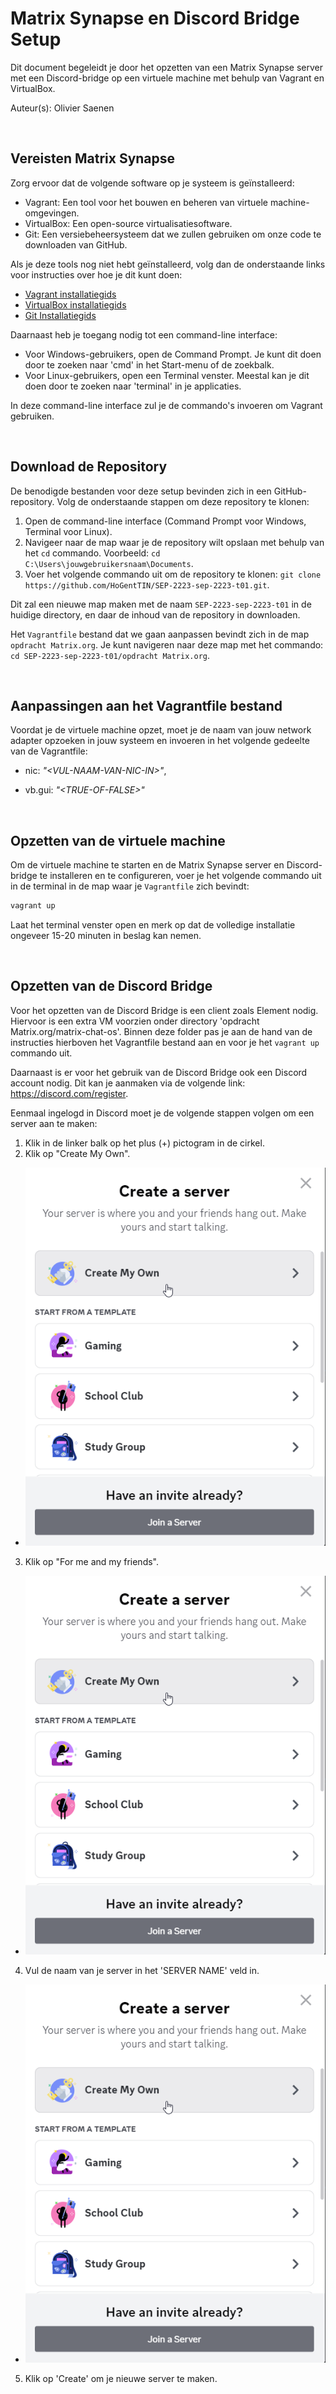 # Matrix Synapse en Discord Bridge Setup

Dit document begeleidt je door het opzetten van een Matrix Synapse server met een Discord-bridge op een virtuele machine met behulp van Vagrant en VirtualBox.

Auteur(s): Olivier Saenen

&nbsp;

## Vereisten Matrix Synapse

Zorg ervoor dat de volgende software op je systeem is geïnstalleerd:

- Vagrant: Een tool voor het bouwen en beheren van virtuele machine-omgevingen.
- VirtualBox: Een open-source virtualisatiesoftware.
- Git: Een versiebeheersysteem dat we zullen gebruiken om onze code te downloaden van GitHub.

Als je deze tools nog niet hebt geïnstalleerd, volg dan de onderstaande links voor instructies over hoe je dit kunt doen:

- [Vagrant installatiegids](https://www.vagrantup.com/docs/installation/)
- [VirtualBox installatiegids](https://www.virtualbox.org/wiki/Downloads)
- [Git Installatiegids](https://git-scm.com/book/en/v2/Getting-Started-Installing-Git)

Daarnaast heb je toegang nodig tot een command-line interface:

- Voor Windows-gebruikers, open de Command Prompt. Je kunt dit doen door te zoeken naar 'cmd' in het Start-menu of de zoekbalk.
- Voor Linux-gebruikers, open een Terminal venster. Meestal kan je dit doen door te zoeken naar 'terminal' in je applicaties.

In deze command-line interface zul je de commando's invoeren om Vagrant gebruiken.

&nbsp;

## Download de Repository

De benodigde bestanden voor deze setup bevinden zich in een GitHub-repository. Volg de onderstaande stappen om deze repository te klonen:

1. Open de command-line interface (Command Prompt voor Windows, Terminal voor Linux).
2. Navigeer naar de map waar je de repository wilt opslaan met behulp van het `cd` commando. Voorbeeld: `cd C:\Users\jouwgebruikersnaam\Documents`.
3. Voer het volgende commando uit om de repository te klonen: `git clone https://github.com/HoGentTIN/SEP-2223-sep-2223-t01.git`.

Dit zal een nieuwe map maken met de naam `SEP-2223-sep-2223-t01` in de huidige directory, en daar de inhoud van de repository in downloaden.

Het `Vagrantfile` bestand dat we gaan aanpassen bevindt zich in de map `opdracht Matrix.org`. Je kunt navigeren naar deze map met het commando: `cd SEP-2223-sep-2223-t01/opdracht Matrix.org`.

&nbsp;

## Aanpassingen aan het Vagrantfile bestand

Voordat je de virtuele machine opzet, moet je de naam van jouw network adapter opzoeken in jouw systeem en invoeren in het volgende gedeelte van de Vagrantfile:

- nic: _"\<VUL-NAAM-VAN-NIC-IN>\"_,

- vb.gui: _"\<TRUE-OF-FALSE>\"_

&nbsp;

## Opzetten van de virtuele machine

Om de virtuele machine te starten en de Matrix Synapse server en Discord-bridge te installeren en te configureren, voer je het volgende commando uit in de terminal in de map waar je `Vagrantfile` zich bevindt:

```bash
vagrant up
```

Laat het terminal venster open en merk op dat de volledige installatie ongeveer 15-20 minuten in beslag kan nemen.

&nbsp;

## Opzetten van de Discord Bridge

Voor het opzetten van de Discord Bridge is een client zoals Element nodig. Hiervoor is een extra VM voorzien onder directory 'opdracht Matrix.org/matrix-chat-os'. Binnen deze folder pas je aan de hand van de instructies hierboven het Vagrantfile bestand aan en voor je het `vagrant up` commando uit.

Daarnaast is er voor het gebruik van de Discord Bridge ook een Discord account nodig. Dit kan je aanmaken via de volgende link: https://discord.com/register.

Eenmaal ingelogd in Discord moet je de volgende stappen volgen om een server aan te maken:

1. Klik in de linker balk op het plus (+) pictogram in de cirkel.
2. Klik op "Create My Own".

- ![Discord create server](/opdracht%20Matrix.org/imgs/discord-create-server-1.png)

3. Klik op "For me and my friends".

- ![Discord create server](/opdracht%20Matrix.org/imgs/discord-create-server-1.png)

4. Vul de naam van je server in het 'SERVER NAME' veld in.

- ![Discord create server](/opdracht%20Matrix.org/imgs/discord-create-server-1.png)

5. Klik op 'Create' om je nieuwe server te maken.

&nbsp;

